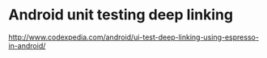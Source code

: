 # Android unit testing deep linking

http://www.codexpedia.com/android/ui-test-deep-linking-using-espresso-in-android/
